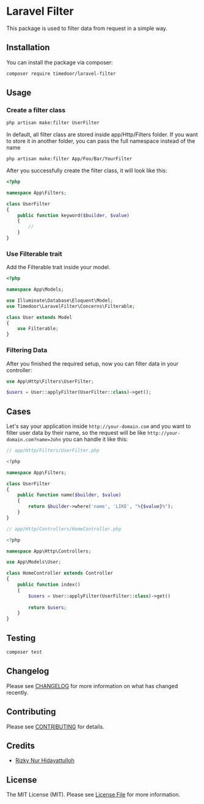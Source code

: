 # Laravel Filter

This package is used to filter data from request in a simple way.

## Installation

You can install the package via composer:

```bash
composer require timedoor/laravel-filter
```

## Usage

### Create a filter class

```bash
php artisan make:filter UserFilter
```

In default, all filter class are stored inside app/Http/Filters folder. If you want to store it in another folder, you can pass the full namespace instead of the name

```bash
php artisan make:filter App/Foo/Bar/YourFilter
```

After you successfully create the filter class, it will look like this:

```php
<?php

namespace App\Filters;

class UserFilter
{
    public function keyword($builder, $value)
    {
        //
    }
}

```

### Use Filterable trait

Add the Filterable trait inside your model.

```php
<?php

namespace App\Models;

use Illuminate\Database\Eloquent\Model;
use Timedoor\LaravelFilter\Concerns\Filterable;

class User extends Model
{
    use Filterable; 
}
```

### Filtering Data

After you finished the required setup, now you can filter data in your controller:

```php
use App\Http\Filters\UserFilter;

$users = User::applyFilter(UserFilter::class)->get();
```

## Cases

Let's say your application inside `http://your-domain.com` and you want to filter user data by their name, so the request will be like `http://your-domain.com?name=John` you can handle it like this:

```php
// app/Http/Filters/UserFilter.php

<?php

namespace App\Filters;

class UserFilter
{
    public function name($builder, $value)
    {
        return $builder->where('name', 'LIKE', "%{$value}%");
    }
}
```

```php
// app/Http/Controllers/HomeController.php

<?php

namespace App\Http\Controllers;

use App\Models\User;

class HomeController extends Controller
{
    public function index()
    {
        $users = User::applyFilter(UserFilter::class)->get()
        
        return $users;
    }
}
```

## Testing

```bash
composer test
```

## Changelog

Please see [CHANGELOG](CHANGELOG.md) for more information on what has changed recently.

## Contributing

Please see [CONTRIBUTING](CONTRIBUTING.md) for details.

## Credits

- [Rizky Nur Hidayattulloh](https://github.com/rizkyhidayattulloh)

## License

The MIT License (MIT). Please see [License File](LICENSE.md) for more information.
